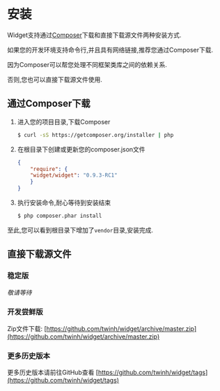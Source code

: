 # 安装

Widget支持通过[Composer](https://getcomposer.org)下载和直接下载源文件两种安装方式.

如果您的开发环境支持命令行,并且具有网络链接,推荐您通过Composer下载.

因为Composer可以帮您处理不同框架类库之间的依赖关系.

否则,您也可以直接下载源文件使用.

## 通过Composer下载

1. 进入您的项目目录,下载Composer

    ```sh
    $ curl -sS https://getcomposer.org/installer | php
    ```

2. 在根目录下创建或更新您的composer.json文件

    ```json
    {
        "require": {
        "widget/widget": "0.9.3-RC1"
        }
    }
    ```

3. 执行安装命令,耐心等待到安装结束

    ```sh
    $ php composer.phar install
    ```

至此,您可以看到根目录下增加了`vendor`目录,安装完成.

## 直接下载源文件

### 稳定版

*敬请等待*

### 开发尝鲜版

Zip文件下载: [https://github.com/twinh/widget/archive/master.zip](https://github.com/twinh/widget/archive/master.zip) 

### 更多历史版本

更多历史版本请前往GitHub查看 [https://github.com/twinh/widget/tags](https://github.com/twinh/widget/tags)